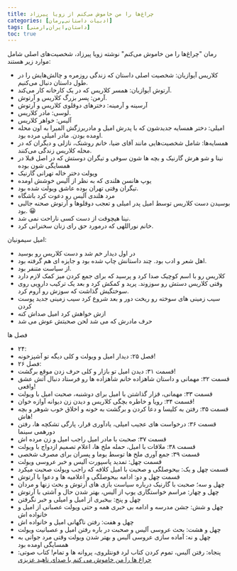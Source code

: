 ```yaml
---
title: چراغ‌ها را من خاموش می‌کنم از زویا پیرزاد
categories: [ادبیات داستانی,رمان]
tags: [داستان,ایران,ارمنی]
toc: true
---
```



رمان "چراغ‌ها را من خاموش می‌کنم" نوشته زویا پیرزاد، شخصیت‌های اصلی شامل موارد زیر هستند:

- کلاریس آیوازیان: شخصیت اصلی داستان که زندگی روزمره و چالش‌هایش را در طول داستان دنبال می‌کنیم.
- آرتوش آیوازیان: همسر کلاریس که در یک کارخانه کار می‌کند.
- آرمن: پسر بزرگ کلاریس و آرتوش.
- آرسینه و آرمینه: دخترهای دوقلوی کلاریس و آرتوش
- لوسی: مادر کلاریس.
- آلیس: خواهر کلاریس
- امیلی: دختر همسایه جدیدشون که با پدرش امیل و مادربرزگش المیرا به اون محله اومده بودن. مادر امیلی مرده بود.
- همسایه‌ها: شامل شخصیت‌هایی مانند آقای ضیا، خانم روشنک، نازلی و دیگران که در محله کلاریس زندگی می‌کنند.
- نینا و شو هرش گارنیک و بچه ها شون سوفی و تیگران دوستش که در اصل قبلا در همسایگی شون بوده
- ویولت دختر خاله تهرانی گارنیک
- یوپ هانسن هلندی که به نظر از آلیس خوشش اومده
- تیگران وقتی تهران بوده عاشق ویولت شده بود.
- مرد هلندی آلیس رو دعوت کرد باشگاه    
- بوسیدن دست کلاریس توسط امیل پدر امیلی و تعجب دوقلوها و آرتوش صحنه جالبی بود. :grinning:
- نینا هیچوقت از دست کسی ناراحت نمی شد.
- خانم نوراللهی که درمورد حق رای زنان سخنرانی کرد. 

امیل سیمونیان: 
- در اول دیدار خم شد و دست کلاریس رو بوسید
- اهل شعر و ادب بود. چند داستانش چاپ شده بود و جایزه ای هم گرفته بود.
- از سیاست متنفر بود.
- کلاریس رو با اسم کوچیک صدا کرد و پرسید که برای جمع کردن میز کمک لازم دارد
- وقتی کلاریس دستش رو سوزوند. پرید و کمکش کرد و بعد یک ترکیب دارویی روی سوختگیش گذاشت که سوزش رو آروم کرد.
- سیب زمینی های سوخته رو ریخت دور و بعد شروع کرد سیب زمینی جدید پوست کردن
- ازش خواهش کرد امیل صداش کنه
- حرف مادرش که می شد لحن صحبتش عوش می شد


فصل ها 
- ۲۴:
- فصل ۲۵: دیدار امیل و ویولت و کلی دیگه تو آشپزخونه!
- فصل ۲۶:
- قسمت ۳۱: دیدن امیل تو بازار و کلی حرف زدن موقع برگشت!
- قسمت ۳۲: مهمانی و داستان شاهزاده خانم شاهزاده ها رو فرستاد دنبال آتش عشق واقعی!
- قسمت ۳۳:‌ مهمانی، قزار گذاشتن با امیل برای دوشنبه، صحبت امیل با ویولت
- قسمت ۳۴:‌ رویا و خاطره بچگی کلاریس و دیدن زن دیوانه آوازه خوان!
- قسمت ۳۵: رفتن به کلیسا و دعا کردن و برگشت به خونه و اخلاق خوب شوهر و بچه هاش!
- قسمت ۳۶: درخواست های عجیب امیلی، یادآوری قرار، پارگی تشکچه ها، رفتن دورهمی سینما
- قسمت ۳۷: صحبت با مادر امیل راجب امیل و زن مرده اش
- قسمت ۳۸: ملاقات با امیل، حمله ملخ ها،‌ اعلام تصمیم ازدواج با ویولت
- قسمت ۳۹: جمع آوری ملخ ها توسط یوما و پسران برای مصرف شخصی
- قسمت چهل: تمدید پاسپورت آلیس و خبر عروسی ویولت
- قسمت چهل و یک: بیحوصلگی و صحبت با امیل کلافه که راجب ویولت صحبت میکرد
- قسمت چهل و دو: ادامه بیحوصلگی و اعلامیه ها و دعوا با آرتوش
- چهل و سه؛ صحبت با گارنیک درباره سیاست بازی های آرتوش و بحث زنها و مردان
- چهل و چهار: مراسم خواستگاری یوپ از آلیس، بهتر شدن حال و آشتی با آرتوش
- چهل و پنج: بیخبری از امیل و امیلی و خبر نگرفتن
- چهل و شش: جشن مدرسه و ادامه بی خبری همه و حتی ویولت عصبانی از امیل و خانواده اش
- چهل و هفت: رفتن ناگهانی امیل و خانواده اش 
- چهل و هشت: بحث عروسی آلیس و صحبت در باره رفتن امیل و عصبانیت ویولت
- چهل و نه:‌ آماده سازی عروسی آلیس و بهتر شدن ویولت وقتی مرد جوانی به همسایگی اومده بود
- پنجاه: رفتن آلیس، تموم کردن کتاب لرد فونتلروی، پروانه ها و تمام!
کتاب صوتی:
[چراغ ها را من خاموش می کنم با صدای ناهید عزیزی](https://www.youtube.com/playlist?list=PLXKXu_evJveenXAbAgLNFguEuybduBwOR)



